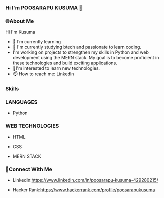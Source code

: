 ### Hi I'm POOSARAPU KUSUMA 👋




  ### 🌐About Me ###

Hi I'm Kusuma

- 🌱 I’m currently learning
- 👯 I'm currently studying btech and passionate to learn coding.
-  I'm working on projects to strengthen my skills in Python and web development using the MERN stack.
   My goal is to become proficient in these technologies and build exciting applications.
- 👀I'm interested to learn new technologies.
- 📫 How to reach me: LinkedIn



### Skills ###

### LANGUAGES ###

- Python

### WEB TECHNOLOGIES ###

- HTML

- CSS

- MERN STACK


### 🔗Connect With Me ###

- LinkedIn:https://www.linkedin.com/in/poosarapu-kusuma-429280215/

- Hacker Rank:https://www.hackerrank.com/profile/poosarapukusuma


